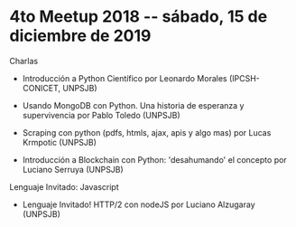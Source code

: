 # 4to Meetup 2018 -- sábado, 15 de diciembre de 2019

Charlas

- Introducción a Python Científico por Leonardo Morales (IPCSH-CONICET, UNPSJB)

- Usando MongoDB con Python. Una historia de esperanza y supervivencia por Pablo Toledo (UNPSJB)

- Scraping con python (pdfs, htmls, ajax, apis y algo mas) por Lucas Krmpotic (UNPSJB)

- Introducción a Blockchain con Python: 'desahumando' el concepto por Luciano Serruya (UNPSJB)

Lenguaje Invitado: Javascript

- Lenguaje Invitado! HTTP/2 con nodeJS por Luciano Alzugaray (UNPSJB)
